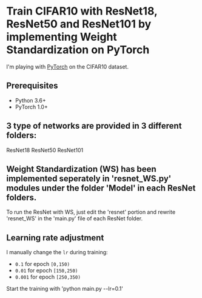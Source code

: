 # Train CIFAR10 with ResNet18, ResNet50 and ResNet101 by implementing Weight Standardization on PyTorch

I'm playing with [PyTorch](http://pytorch.org/) on the CIFAR10 dataset.

## Prerequisites
- Python 3.6+
- PyTorch 1.0+

## 3 type of networks are provided in 3 different folders:
ResNet18
ResNet50
ResNet101

## Weight Standardization (WS) has been implemented seperately in 'resnet_WS.py' modules under the folder 'Model' in each ResNet folders.
To run the ResNet with WS, just edit the 'resnet' portion and rewrite 'resnet_WS' in the 'main.py' file of each ResNet folder.

## Learning rate adjustment
I manually change the `lr` during training:
- `0.1` for epoch `[0,150)`
- `0.01` for epoch `[150,250)`
- `0.001` for epoch `[250,350)`

Start the training with 'python main.py --lr=0.1'
